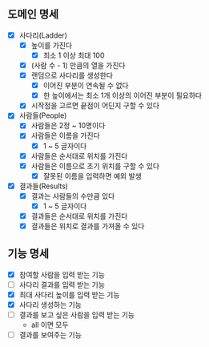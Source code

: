 ## 도메인 명세

- [x] 사다리(Ladder)
  - [x] 높이를 가진다
    - [x] 최소 1 이상 최대 100
  - [x] (사람 수 - 1) 만큼의 열을 가진다
  - [x] 랜덤으로 사다리를 생성한다
    - [x] 이어진 부분이 연속될 수 없다
    - [x] 한 높이에서는 최소 1개 이상의 이어진 부분이 필요하다
  - [x] 시작점을 고르면 끝점이 어딘지 구할 수 있다
- [x] 사람들(People)
  - [x] 사람들은 2정 ~ 10명이다
  - [x] 사람들은 이름을 가진다
    - [x] 1 ~ 5 글자이다
  - [x] 사람들은 순서대로 위치를 가진다
  - [x] 사람들은 이름으로 초기 위치를 구할 수 있다
    - [x] 잘못된 이름을 입력하면 예외 발생
- [x] 결과들(Results)
  - [x] 결과는 사람들의 수만큼 있다
    - [x] 1 ~ 5 글자이다
  - [x] 결과들은 순서대로 위치를 가진다
  - [x] 결과들은 위치로 결과를 가져올 수 있다

## 기능 명세

- [x] 참여할 사람을 입력 받는 기능
- [ ] 사다리 결과를 입력 받는 기능
- [x] 최대 사다리 높이를 입력 받는 기능
- [x] 사다리 생성하는 기능
- [ ] 결과를 보고 싶은 사람을 입력 받는 기능
  - all 이면 모두
- [ ] 결과를 보여주는 기능
